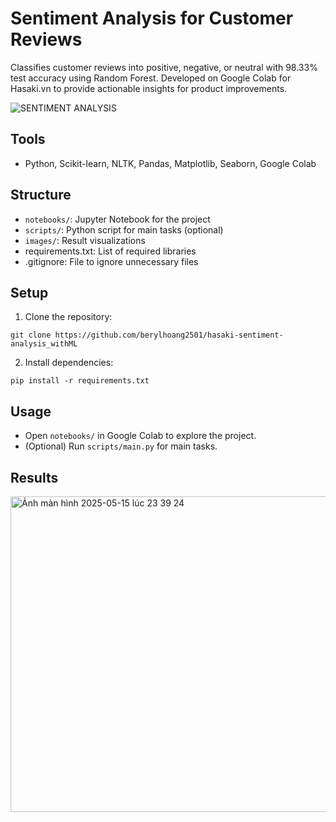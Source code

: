 # Sentiment Analysis for Customer Reviews

Classifies customer reviews into positive, negative, or neutral with 98.33% test accuracy using Random Forest. Developed on Google Colab for Hasaki.vn to provide actionable insights for product improvements.

![SENTIMENT ANALYSIS](https://github.com/user-attachments/assets/475270d2-fd99-4241-8a8a-143d1e7d8af8)

## Tools
- Python, Scikit-learn, NLTK, Pandas, Matplotlib, Seaborn, Google Colab

## Structure
- `notebooks/`: Jupyter Notebook for the project
- `scripts/`: Python script for main tasks (optional)
- `images/`: Result visualizations
- requirements.txt: List of required libraries
- .gitignore: File to ignore unnecessary files

## Setup
1. Clone the repository:

```
git clone https://github.com/berylhoang2501/hasaki-sentiment-analysis_withML
```

2. Install dependencies:

```
pip install -r requirements.txt
```

## Usage
- Open `notebooks/` in Google Colab to explore the project.
- (Optional) Run `scripts/main.py` for main tasks.

## Results

<img width="505" alt="Ảnh màn hình 2025-05-15 lúc 23 39 24" src="https://github.com/user-attachments/assets/1d26b1e8-f009-4b92-bf74-bab664bb0dfc" />
